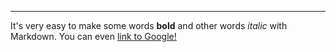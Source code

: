 ---
It's very easy
to make some words
**bold** and other words
*italic* with Markdown. 
You can even [link to Google!](http://google.com)
